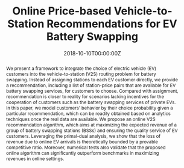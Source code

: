 ---
title: Online Price-based Vehicle-to-Station Recommendations for EV Battery Swapping
authors:
 - Liang Ni
 - Bo Sun
 - "**Xiaoqi Tan**"
 - Danny H.K. Tsang
date: "2018-10-10T00:00:00Z"
# doi: ""

tags: 
  - Smart Grid
  
# Schedule page publish date (NOT publication's date).
#publishDate: "2019-11-10T00:00:00Z"

# Publication type.
# Legend: 0 = Uncategorized; 1 = Conference paper; 2 = Journal article;
# 3 = Preprint / Working Paper; 4 = Report; 5 = Book; 6 = Book section;
# 7 = Thesis; 8 = Patent
publication_types: ["1"]

# Publication name and optional abbreviated publication name.
publication: "ACM Sigmetrics Workshop on MAMA in 2019"
publication_short: ""

abstract: We present a framework to integrate the choice of electric vehicle (EV) customers into the vehicle-to-station (V2S) routing problem for battery swapping. Instead of assigning stations to each EV customer directly, we provide a recommendation, including a list of station-price pairs that are available for EV battery swapping services, for customers to choose. Compared with assignment, recommendation is closer to reality for scenarios lacking incentives for the cooperation of customers such as the battery swapping services of private EVs. In this paper, we model customers' behavior by their choice probability given a particular recommendation, which can be readily obtained based on analytics techniques once the real data are available. We propose an online V2S recommendation algorithm, which aims at maximizing the expected revenue of a group of battery swapping stations (BSSs) and ensuring the quality service of EV customers. Leveraging the primal-dual analysis, we show that the loss of revenue due to online EV arrivals is theoretically bounded by a provable competitive ratio. Moreover, numerical tests also validate that the proposed online algorithm can significantly outperform benchmarks in maximizing revenues in online settings.

# Summary. An optional shortened abstract.
# summary: This paper concerns the mechanism design for online resource allocation in a strategic setting. In this setting, a single supplier allocates capacity-limited resources to requests that arrive in a sequential and arbitrary manner. Each request is associated with an agent who may act selfishly to misreport the requirement and valuation of her request.

# tags:
# - Source Themes
featured: false

links:
 - icon: ieee
   icon_pack: ai
   name: "IEEE Xplore "
   url: "https://ieeexplore.ieee.org/document/8587503"
   
url_pdf: https://www.sigmetrics.org/mama/abstracts/Tan.pdf
url_code: ''
url_dataset: ''
url_poster: ''
url_project: ''
url_slides: ''
url_source: ''
url_video: ''

# Featured image
# To use, add an image named `featured.jpg/png` to your page's folder.
image:
  caption:
  focal_point: ""
  preview_only: true

# Associated Projects (optional).
#   Associate this publication with one or more of your projects.
#   Simply enter your project's folder or file name without extension.
#   E.g. `internal-project` references `content/project/internal-project/index.md`.
#   Otherwise, set `projects: []`.
# projects: []

# Slides (optional).
#   Associate this publication with Markdown slides.
#   Simply enter your slide deck's filename without extension.
#   E.g. `slides: "example"` references `content/slides/example/index.md`.
#   Otherwise, set `slides: ""`.
# slides: example
---